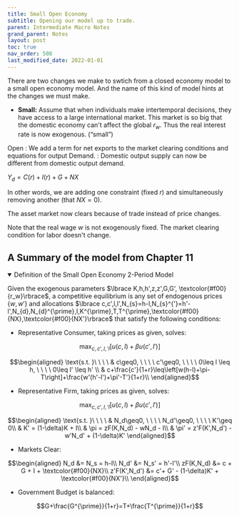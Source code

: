```yaml
---
title: Small Open Economy
subtitle: Opening our model up to trade.
parent: Intermediate Macro Notes
grand_parent: Notes
layout: post
toc: true
nav_order: 508
last_modified_date: 2022-01-01
---
```


There are two changes we make to swtich from a closed economy model to a small open economy model.
And the name of this kind of model hints at the changes we must make.

- **Small:** Assume that when individuals make intertemporal decisions, they have access to a large international market. This market is so big that the domestic economy can't affect the global $r_{w}$. Thus the real interest rate is now exogenous. (“small”) 

Open
: We add a term for net exports to the market clearing conditions and equations for output Demand.
: Domestic output supply can now be different from domestic output demand.

$Y_{d}=C(r)+I(r)+G+NX$


In other words, we are adding one constraint (fixed $r$) and simultaneously removing another (that $NX=0$).

The asset market now clears because of trade instead of price changes.

Note that the real wage $w$ is not exogenously fixed. The market clearing condition for labor doesn't change. 

<aside hidden>In many models of international trade, it's the fact that labor markets are seperate that makes countries distinct.</aside>



## A Summary of the model from Chapter 11

<details markdown="block" open>
<summary>Definition of the Small Open Economy 2-Period Model</summary>

Given the exogenous parameters $\lbrace K,h,h',z,z',G,G', \textcolor{#f00}{r_w}\rbrace$,
a competitive equilibrium is any set of endogenous prices $\lbrace w,w'\rbrace$ and allocations $\lbrace c,c',l,l',N_{s}=h-l,N_{s}^{'}=h'-l',N_{d},N_{d}^{\prime},I,K^{\prime},T,T^{\prime},\textcolor{#f00}{NX},\textcolor{#f00}{NX'}\rbrace$ that satisfy the following conditions:

- Representative Consumer, taking prices as given, solves:

$$\max_{c,c',l,'l} \left[u(c,l)+\beta u(c',l')\right]$$

$$\begin{aligned}
\text{s.t. }\ \ \ \ & c\geq0, \ \ \ \ c'\geq0, \ \ \ \ 0\leq l \leq h, \ \ \ \ 0\leq l' \leq h' \\
& c+\frac{c'}{1+r}\leq\left[w(h-l)+\pi-T\right]+\frac{w'(h'-l')+\pi'-T'}{1+r}\\
\end{aligned}$$

- Representative Firm, taking prices as given, solves:

$$\max_{c,c',l,'l} \left[u(c,l)+\beta u(c',l')\right]$$

$$\begin{aligned}
\text{s.t. }\ \ \ \ & N_d\geq0, \ \ \ \ N_d'\geq0, \ \ \ \ K'\geq 0\\
& K' = (1-\delta)K + I\\
& \pi = zF(K,N_d) - wN_d - I\\
& \pi' = z'F(K',N_d') - w'N_d' + (1-\delta)K'
\end{aligned}$$

- Markets Clear:
  
$$\begin{aligned}
N_d &= N_s = h-l\\
N_d' &= N_s' = h'-l'\\
zF(K,N_d) &= c + G + I + \textcolor{#f00}{NX}\\
z'F(K',N_d') &= c'+ G' - (1-\delta)K' + \textcolor{#f00}{NX'}\\
\end{aligned}$$

<!--- Profit is $\pi=Y-wN_{d}$-->

- Government Budget is balanced:

$$G+\frac{G^{\prime}}{1+r}=T+\frac{T^{\prime}}{1+r}$$

</details>

